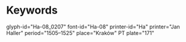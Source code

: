 # Keywords
glyph-id="Ha-08_0207"
font-id="Ha-08"
printer-id="Ha"
printer="Jan Haller"
period="1505–1525"
place="Kraków"
PT plate="171"
